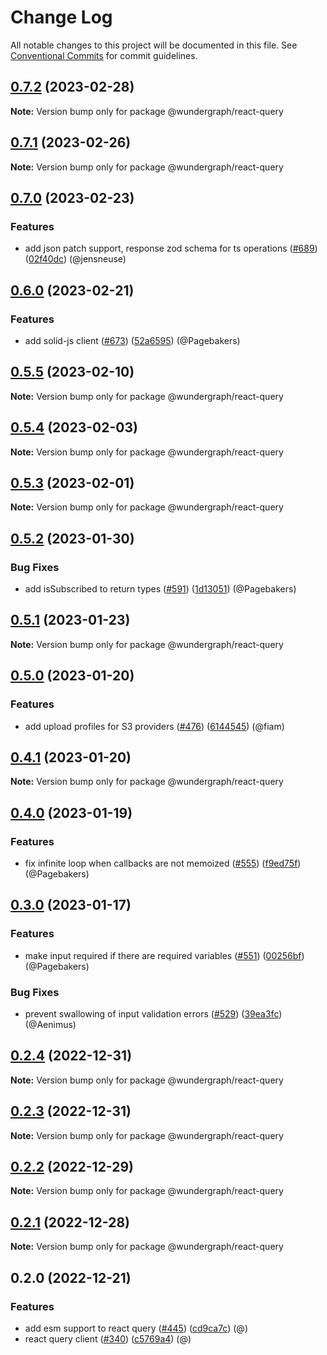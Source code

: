 # Change Log

All notable changes to this project will be documented in this file.
See [Conventional Commits](https://conventionalcommits.org) for commit guidelines.

## [0.7.2](https://github.com/wundergraph/wundergraph/compare/@wundergraph/react-query@0.7.1...@wundergraph/react-query@0.7.2) (2023-02-28)

**Note:** Version bump only for package @wundergraph/react-query

## [0.7.1](https://github.com/wundergraph/wundergraph/compare/@wundergraph/react-query@0.7.0...@wundergraph/react-query@0.7.1) (2023-02-26)

**Note:** Version bump only for package @wundergraph/react-query

## [0.7.0](https://github.com/wundergraph/wundergraph/compare/@wundergraph/react-query@0.6.0...@wundergraph/react-query@0.7.0) (2023-02-23)

### Features

* add json patch support, response zod schema for ts operations ([#689](https://github.com/wundergraph/wundergraph/issues/689)) ([02f40dc](https://github.com/wundergraph/wundergraph/commit/02f40dc21e63c1771ee7b002c94a396a52f85187)) (@jensneuse)

## [0.6.0](https://github.com/wundergraph/wundergraph/compare/@wundergraph/react-query@0.5.5...@wundergraph/react-query@0.6.0) (2023-02-21)

### Features

* add solid-js client ([#673](https://github.com/wundergraph/wundergraph/issues/673)) ([52a6595](https://github.com/wundergraph/wundergraph/commit/52a6595222cba6ae6c9424c4b6a734bc87909af3)) (@Pagebakers)

## [0.5.5](https://github.com/wundergraph/wundergraph/compare/@wundergraph/react-query@0.5.4...@wundergraph/react-query@0.5.5) (2023-02-10)

**Note:** Version bump only for package @wundergraph/react-query

## [0.5.4](https://github.com/wundergraph/wundergraph/compare/@wundergraph/react-query@0.5.3...@wundergraph/react-query@0.5.4) (2023-02-03)

**Note:** Version bump only for package @wundergraph/react-query

## [0.5.3](https://github.com/wundergraph/wundergraph/compare/@wundergraph/react-query@0.5.2...@wundergraph/react-query@0.5.3) (2023-02-01)

**Note:** Version bump only for package @wundergraph/react-query

## [0.5.2](https://github.com/wundergraph/wundergraph/compare/@wundergraph/react-query@0.5.1...@wundergraph/react-query@0.5.2) (2023-01-30)

### Bug Fixes

* add isSubscribed to return types ([#591](https://github.com/wundergraph/wundergraph/issues/591)) ([1d13051](https://github.com/wundergraph/wundergraph/commit/1d13051be9277d25ddaaa66035f9504790f64165)) (@Pagebakers)

## [0.5.1](https://github.com/wundergraph/wundergraph/compare/@wundergraph/react-query@0.5.0...@wundergraph/react-query@0.5.1) (2023-01-23)

**Note:** Version bump only for package @wundergraph/react-query

## [0.5.0](https://github.com/wundergraph/wundergraph/compare/@wundergraph/react-query@0.4.1...@wundergraph/react-query@0.5.0) (2023-01-20)

### Features

* add upload profiles for S3 providers ([#476](https://github.com/wundergraph/wundergraph/issues/476)) ([6144545](https://github.com/wundergraph/wundergraph/commit/614454539133c7f235aea6aa72ade36059f41c97)) (@fiam)

## [0.4.1](https://github.com/wundergraph/wundergraph/compare/@wundergraph/react-query@0.4.0...@wundergraph/react-query@0.4.1) (2023-01-20)

**Note:** Version bump only for package @wundergraph/react-query

## [0.4.0](https://github.com/wundergraph/wundergraph/compare/@wundergraph/react-query@0.3.0...@wundergraph/react-query@0.4.0) (2023-01-19)

### Features

* fix infinite loop when callbacks are not memoized ([#555](https://github.com/wundergraph/wundergraph/issues/555)) ([f9ed75f](https://github.com/wundergraph/wundergraph/commit/f9ed75fef9323c8cf49557e8c8017ddba2f41886)) (@Pagebakers)

## [0.3.0](https://github.com/wundergraph/wundergraph/compare/@wundergraph/react-query@0.2.4...@wundergraph/react-query@0.3.0) (2023-01-17)

### Features

* make input required if there are required variables ([#551](https://github.com/wundergraph/wundergraph/issues/551)) ([00256bf](https://github.com/wundergraph/wundergraph/commit/00256bf456f0c733beb45a5cdbc258f84631975e)) (@Pagebakers)

### Bug Fixes

* prevent swallowing of input validation errors ([#529](https://github.com/wundergraph/wundergraph/issues/529)) ([39ea3fc](https://github.com/wundergraph/wundergraph/commit/39ea3fc3fbf96916f1165228194b8c915882b133)) (@Aenimus)

## [0.2.4](https://github.com/wundergraph/wundergraph/compare/@wundergraph/react-query@0.2.3...@wundergraph/react-query@0.2.4) (2022-12-31)

**Note:** Version bump only for package @wundergraph/react-query

## [0.2.3](https://github.com/wundergraph/wundergraph/compare/@wundergraph/react-query@0.2.2...@wundergraph/react-query@0.2.3) (2022-12-31)

**Note:** Version bump only for package @wundergraph/react-query

## [0.2.2](https://github.com/wundergraph/wundergraph/compare/@wundergraph/react-query@0.2.1...@wundergraph/react-query@0.2.2) (2022-12-29)

**Note:** Version bump only for package @wundergraph/react-query

## [0.2.1](https://github.com/wundergraph/wundergraph/compare/@wundergraph/react-query@0.2.0...@wundergraph/react-query@0.2.1) (2022-12-28)

**Note:** Version bump only for package @wundergraph/react-query

## 0.2.0 (2022-12-21)

### Features

* add esm support to react query ([#445](https://github.com/wundergraph/wundergraph/issues/445)) ([cd9ca7c](https://github.com/wundergraph/wundergraph/commit/cd9ca7c2ec9163bc33d921c4ad4cafca5fecc92b)) (@)
* react query client ([#340](https://github.com/wundergraph/wundergraph/issues/340)) ([c5769a4](https://github.com/wundergraph/wundergraph/commit/c5769a422970e8eaf626dd767cf09252789bcd1f)) (@)
